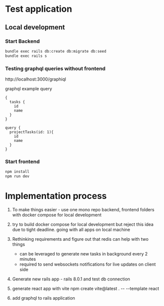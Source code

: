 # Test application

## Local development

### Start Backend
```sh
bundle exec rails db:create db:migrate db:seed
bundle exec rails s
```

### Testing graphql queries without frontend

http://localhost:3000/graphiql

graphql example query
```
{
  tasks {
    id
    name
  }
}

query {
  projectTasks(id: 1){
    id
    name
  }
}
```

### Start frontend
```sh
npm install
npm run dev
```

# Implementation process

1. To make things easier - use one mono repo backend, frontend folders with docker compose for local development

2. try to build docker compose for local development but reject this idea due to tight deadline. going with all apps on local machine

3. Rethinking requirements and figure out that redis can help with two things
    - can be leveraged to generate new tasks in background every 2 minutes
    - required to send websockets notifications for live updates on client side

4. Generate new rails app - rails 8.0.1 and test db connection
5. generate react app with vite  npm create vite@latest . -- --template react
6. add graphql to rails application